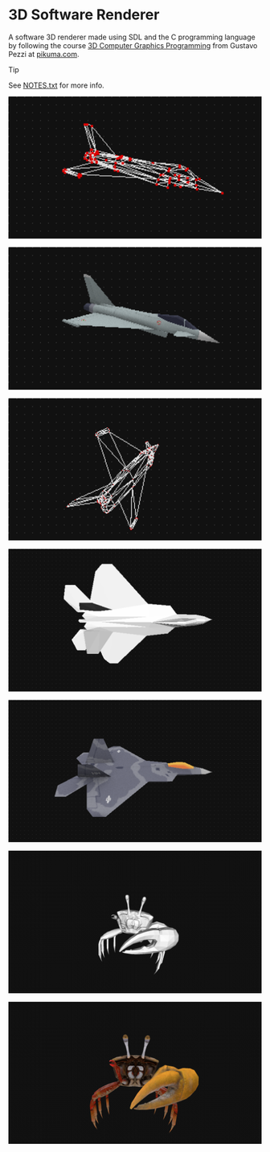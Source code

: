 # 3D Software Renderer

A software 3D renderer made using SDL and the C programming language by following the course [3D Computer Graphics Programming](https://pikuma.com/courses/learn-3d-computer-graphics-programming) from Gustavo Pezzi at [pikuma.com](https://pikuma.com).

> [!TIP]
> See [NOTES.txt](NOTES.txt) for more info.

![screenshot](screenshots/screenshot_00.png?raw=true "screenshot")

![screenshot](screenshots/screenshot_01.png?raw=true "screenshot")

![screenshot](screenshots/screenshot_02.png?raw=true "screenshot")

![screenshot](screenshots/screenshot_03.png?raw=true "screenshot")

![screenshot](screenshots/screenshot_04.png?raw=true "screenshot")

![screenshot](screenshots/screenshot_05.png?raw=true "screenshot")

![screenshot](screenshots/screenshot_06.png?raw=true "screenshot")
